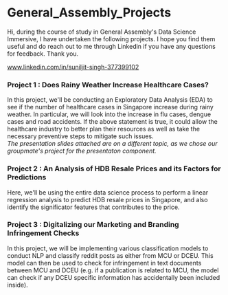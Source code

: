 # General_Assembly_Projects
Hi, during the course of study in General Assembly's Data Science Immersive, I have undertaken the following projects. I hope you find them useful and do reach out to me through Linkedin if you have any questions for feedback. Thank you.   

www.linkedin.com/in/suniljit-singh-377399102  

### Project 1 : Does Rainy Weather Increase Healthcare Cases?  
In this project, we'll be conducting an Exploratory Data Analysis (EDA) to see if the number of healthcare cases in Singapore increase during rainy weather. In particular, we will look into the increase in flu cases, dengue cases and road accidents. If the above statement is true, it could allow the healthcare industry to better plan their resources as well as take the necessary preventive steps to mitigate such issues.   
*The presentation slides attached are on a different topic, as we chose our groupmate's project for the presentaton component.*

### Project 2 : An Analysis of HDB Resale Prices and its Factors for Predictions  
Here, we'll be using the entire data science process to perform a linear regression analysis to predict HDB resale prices in Singapore, and also identify the significator features that contributes to the price.   

### Project 3 : Digitalizing our Marketing and Branding Infringement Checks
In this project, we will be implementing various classification models to conduct NLP and classify reddit posts as either from MCU or DCEU. This model can then be used to check for infringement in text documents between MCU and DCEU (e.g. if a publication is related to MCU, the model can check if any DCEU specific information has accidentally been included inside).